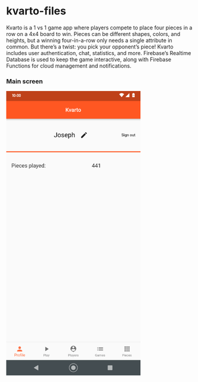 # kvarto-files

Kvarto is a 1 vs 1 game app where players compete to place four pieces in a row on a 4x4 board to win. Pieces can be different shapes, colors, and heights, but a winning four-in-a-row only needs a single attribute in common. But there’s a twist: you pick your opponent’s piece! Kvarto includes user authentication, chat, statistics, and more. Firebase’s Realtime Database is used to keep the game interactive, along with Firebase Functions for cloud management and notifications.

### Main screen
<img src="Screenshots/Screenshot_20210217-154802.png" width="360">
